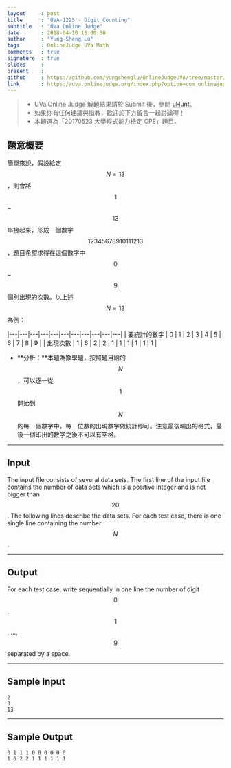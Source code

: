 ```yaml
---
layout     : post
title      : "UVA-1225 - Digit Counting"
subtitle   : "UVa Online Judge"
date       : 2018-04-10 18:00:00
author     : "Yung-Sheng Lu"
tags       : OnlineJudge UVa Math
comments   : true
signature  : true
slides     : 
present    :
github     : https://github.com/yungshenglu/OnlineJudgeUVA/tree/master/UVA-1225
link       : https://uva.onlinejudge.org/index.php?option=com_onlinejudge&Itemid=8&page=show_problem&problem=3666
---
```


> * UVa Online Judge 解題結果請於 Submit 後，參閱 [uHunt](https://uhunt.onlinejudge.org/)。
> * 如果你有任何建議與指教，歡迎於下方留言一起討論喔！
> * 本題選為「20170523 大學程式能力檢定 CPE」題目。

## 題意概要

簡單來說，假設給定 $$N = 13$$，則會將 $$1$$ ~ $$13$$ 串接起來，形成一個數字 $$12345678910111213$$，題目希望求得在這個數字中 $$0$$ ~ $$9$$ 個別出現的次數。以上述 $$N = 13$$ 為例：

|---|---|---|---|---|---|---|---|---|---|---|
| 要統計的數字 | 0 | 1 | 2 | 3 | 4 | 5 | 6 | 7 | 8 | 9 |
| 出現次數 | 1 | 6 | 2 | 2 | 1 | 1 | 1 | 1 | 1 | 1 |

* **分析：**本題為數學題，按照題目給的 $$N$$，可以逐一從 $$1$$ 開始到 $$N$$ 的每一個數字中，每一位數的出現數字做統計即可。注意最後輸出的格式，最後一個印出的數字之後不可以有空格。

---
## Input

The input file consists of several data sets. The first line of the input file contains the number of data sets which is a positive integer and is not bigger than $$20$$. The following lines describe the data sets. For each test case, there is one single line containing the number $$N$$.

---
## Output

For each test case, write sequentially in one line the number of digit $$0$$, $$1$$, ..., $$9$$ separated by a space.

---
## Sample Input

```
2
3
13
```

---
## Sample Output

```
0 1 1 1 0 0 0 0 0 0
1 6 2 2 1 1 1 1 1 1
```